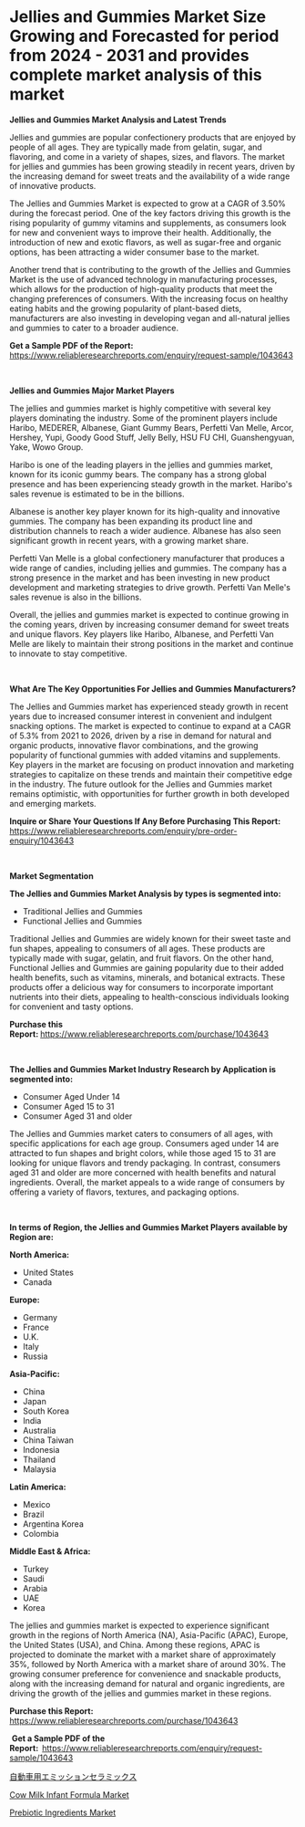 <p><h1>Jellies and Gummies Market Size Growing and Forecasted for period from 2024 - 2031 and provides complete market analysis of this market</h1></p><p><strong>Jellies and Gummies Market Analysis and Latest Trends</strong></p>
<p><p>Jellies and gummies are popular confectionery products that are enjoyed by people of all ages. They are typically made from gelatin, sugar, and flavoring, and come in a variety of shapes, sizes, and flavors. The market for jellies and gummies has been growing steadily in recent years, driven by the increasing demand for sweet treats and the availability of a wide range of innovative products. </p><p>The Jellies and Gummies Market is expected to grow at a CAGR of 3.50% during the forecast period. One of the key factors driving this growth is the rising popularity of gummy vitamins and supplements, as consumers look for new and convenient ways to improve their health. Additionally, the introduction of new and exotic flavors, as well as sugar-free and organic options, has been attracting a wider consumer base to the market. </p><p>Another trend that is contributing to the growth of the Jellies and Gummies Market is the use of advanced technology in manufacturing processes, which allows for the production of high-quality products that meet the changing preferences of consumers. With the increasing focus on healthy eating habits and the growing popularity of plant-based diets, manufacturers are also investing in developing vegan and all-natural jellies and gummies to cater to a broader audience.</p></p>
<p><strong>Get a Sample PDF of the Report:&nbsp;</strong> <a href="https://www.reliableresearchreports.com/enquiry/request-sample/1043643">https://www.reliableresearchreports.com/enquiry/request-sample/1043643</a></p>
<p>&nbsp;</p>
<p><strong>Jellies and Gummies Major Market Players</strong></p>
<p><p>The jellies and gummies market is highly competitive with several key players dominating the industry. Some of the prominent players include Haribo, MEDERER, Albanese, Giant Gummy Bears, Perfetti Van Melle, Arcor, Hershey, Yupi, Goody Good Stuff, Jelly Belly, HSU FU CHI, Guanshengyuan, Yake, Wowo Group.</p><p>Haribo is one of the leading players in the jellies and gummies market, known for its iconic gummy bears. The company has a strong global presence and has been experiencing steady growth in the market. Haribo's sales revenue is estimated to be in the billions.</p><p>Albanese is another key player known for its high-quality and innovative gummies. The company has been expanding its product line and distribution channels to reach a wider audience. Albanese has also seen significant growth in recent years, with a growing market share.</p><p>Perfetti Van Melle is a global confectionery manufacturer that produces a wide range of candies, including jellies and gummies. The company has a strong presence in the market and has been investing in new product development and marketing strategies to drive growth. Perfetti Van Melle's sales revenue is also in the billions.</p><p>Overall, the jellies and gummies market is expected to continue growing in the coming years, driven by increasing consumer demand for sweet treats and unique flavors. Key players like Haribo, Albanese, and Perfetti Van Melle are likely to maintain their strong positions in the market and continue to innovate to stay competitive.</p></p>
<p>&nbsp;</p>
<p><strong>What Are The Key Opportunities For Jellies and Gummies Manufacturers?</strong></p>
<p><p>The Jellies and Gummies market has experienced steady growth in recent years due to increased consumer interest in convenient and indulgent snacking options. The market is expected to continue to expand at a CAGR of 5.3% from 2021 to 2026, driven by a rise in demand for natural and organic products, innovative flavor combinations, and the growing popularity of functional gummies with added vitamins and supplements. Key players in the market are focusing on product innovation and marketing strategies to capitalize on these trends and maintain their competitive edge in the industry. The future outlook for the Jellies and Gummies market remains optimistic, with opportunities for further growth in both developed and emerging markets.</p></p>
<p><strong>Inquire or Share Your Questions If Any Before Purchasing This Report:</strong> <a href="https://www.reliableresearchreports.com/enquiry/pre-order-enquiry/1043643">https://www.reliableresearchreports.com/enquiry/pre-order-enquiry/1043643</a></p>
<p>&nbsp;</p>
<p><strong>Market Segmentation</strong></p>
<p><strong>The Jellies and Gummies Market Analysis by types is segmented into:</strong></p>
<p><ul><li>Traditional Jellies and Gummies</li><li>Functional Jellies and Gummies</li></ul></p>
<p><p>Traditional Jellies and Gummies are widely known for their sweet taste and fun shapes, appealing to consumers of all ages. These products are typically made with sugar, gelatin, and fruit flavors. On the other hand, Functional Jellies and Gummies are gaining popularity due to their added health benefits, such as vitamins, minerals, and botanical extracts. These products offer a delicious way for consumers to incorporate important nutrients into their diets, appealing to health-conscious individuals looking for convenient and tasty options.</p></p>
<p><strong>Purchase this Report:&nbsp;</strong><a href="https://www.reliableresearchreports.com/purchase/1043643">https://www.reliableresearchreports.com/purchase/1043643</a></p>
<p>&nbsp;</p>
<p><strong>The Jellies and Gummies Market Industry Research by Application is segmented into:</strong></p>
<p><ul><li>Consumer Aged Under 14</li><li>Consumer Aged 15 to 31</li><li>Consumer Aged 31 and older</li></ul></p>
<p><p>The Jellies and Gummies market caters to consumers of all ages, with specific applications for each age group. Consumers aged under 14 are attracted to fun shapes and bright colors, while those aged 15 to 31 are looking for unique flavors and trendy packaging. In contrast, consumers aged 31 and older are more concerned with health benefits and natural ingredients. Overall, the market appeals to a wide range of consumers by offering a variety of flavors, textures, and packaging options.</p></p>
<p>&nbsp;</p>
<p><strong>In terms of Region, the Jellies and Gummies Market Players available by Region are:</strong></p>
<p>
    <p> <strong> North America: </strong>
        <ul>
            <li>United States</li>
            <li>Canada</li>
        </ul>
        </p> 
    <p> <strong> Europe: </strong>
        <ul>
            <li>Germany</li>
            <li>France</li>
            <li>U.K.</li>
            <li>Italy</li>
            <li>Russia</li>
        </ul>
        </p> 
    <p> <strong> Asia-Pacific: </strong>
        <ul>
            <li>China</li>
            <li>Japan</li>
            <li>South Korea</li>
            <li>India</li>
            <li>Australia</li>
            <li>China Taiwan</li>
            <li>Indonesia</li>
            <li>Thailand</li>
            <li>Malaysia</li>
        </ul>
        </p> 
    <p> <strong> Latin America: </strong>
        <ul>
            <li>Mexico</li>
            <li>Brazil</li>
            <li>Argentina Korea</li>
            <li>Colombia</li>
        </ul>
        </p> 
    <p> <strong> Middle East & Africa: </strong>
        <ul>
            <li>Turkey</li>
            <li>Saudi</li>
            <li>Arabia</li>
            <li>UAE</li>
            <li>Korea</li>
        </ul>
    </p>
    </p>
<p><p>The jellies and gummies market is expected to experience significant growth in the regions of North America (NA), Asia-Pacific (APAC), Europe, the United States (USA), and China. Among these regions, APAC is projected to dominate the market with a market share of approximately 35%, followed by North America with a market share of around 30%. The growing consumer preference for convenience and snackable products, along with the increasing demand for natural and organic ingredients, are driving the growth of the jellies and gummies market in these regions.</p></p>
<p><strong>Purchase this Report: </strong><a href="https://www.reliableresearchreports.com/purchase/1043643">https://www.reliableresearchreports.com/purchase/1043643</a></p>
<p>&nbsp;<strong>Get a Sample PDF of the Report:&nbsp;&nbsp;</strong><a href="https://www.reliableresearchreports.com/enquiry/request-sample/1043643">https://www.reliableresearchreports.com/enquiry/request-sample/1043643</a></p>
<p><strong></strong></p>
<p><p><a href="https://github.com/SarahFahey88/Market-Research-Report-List-1/blob/main/815025617296.md">自動車用エミッションセラミックス</a></p><p><a href="https://github.com/okotobwrhuteie/Market-Research-Report-List-1/blob/main/cow-milk-infant-formula-market.md">Cow Milk Infant Formula Market</a></p><p><a href="https://github.com/myacatherineblakecaczo9vcsw/Market-Research-Report-List-2/blob/main/prebiotic-ingredients-market.md">Prebiotic Ingredients Market</a></p></p>